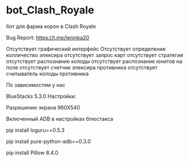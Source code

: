 # bot_Clash_Royale

бот для фарма корон в Clash Royale


Bug Report: https://t.me/leninka20


Отсутствует графический интерфейс
Отсутствует определение колличество элексира
отсутствует запрос карт
отсутствует стратегия
отсутствует распознание колоды
отсутствует распознание юнитов на поле
отсутствует счетчик элексира противника
отсутствует считыватель колоды противника


По зависимостям у нас 

BlueStacks 5.3.0
Настройки:

Разрешение экрана 960Х540

Включенный ADB в настройках блюстакса

pip install loguru==0.5.3

pip install pure-python-adb==0.3.0

pip install Pillow 8.4.0
